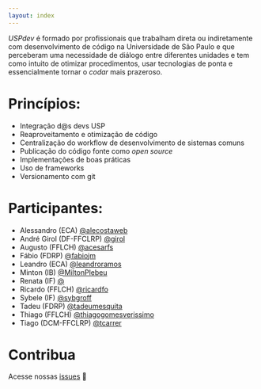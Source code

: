 ```yaml
---
layout: index
---
```


*USPdev* é formado por profissionais que trabalham direta ou indiretamente com desenvolvimento
de código na Universidade de São Paulo e que perceberam uma necessidade de diálogo entre 
diferentes unidades e tem como intuito de otimizar procedimentos, usar tecnologias de ponta e 
essencialmente tornar o *codar* mais prazeroso.

# Princípios:

 - Integração d@s devs USP
 - Reaproveitamento e otimização de código
 - Centralização do workflow de desenvolvimento de sistemas comuns
 - Publicação do código fonte como *open source*
 - Implementações de boas práticas
 - Uso de frameworks
 - Versionamento com git

# Participantes:

 - Alessandro (ECA) [@alecostaweb](https://github.com/alecostaweb)
 - André Girol (DF-FFCLRP) [@girol](https://github.com/girol)
 - Augusto (FFLCH) [@acesarfs](https://github.com/acesarfs)
 - Fábio (FDRP) [@fabiojm](https://github.com/fabiojm)
 - Leandro (ECA) [@leandroramos](https://github.com/leandroramos)
 - Minton (IB) [@MiltonPlebeu](https://github.com/MiltonPlebeu)
 - Renata (IF) [@](#)
 - Ricardo (FFLCH) [@ricardfo](https://github.com/ricardfo)
 - Sybele (IF) [@sybgroff](https://github.com/sybgroff)
 - Tadeu (FDRP) [@tadeumesquita](https://github.com/tadeumesquita)
 - Thiago (FFLCH) [@thiagogomesverissimo](https://github.com/thiagogomesverissimo)
 - Tiago (DCM-FFCLRP) [@tcarrer](https://github.com/tcarrer)


# Contribua

Acesse nossas [issues](https://github.com/uspdev/uspdev.github.io/issues) :dizzy:
